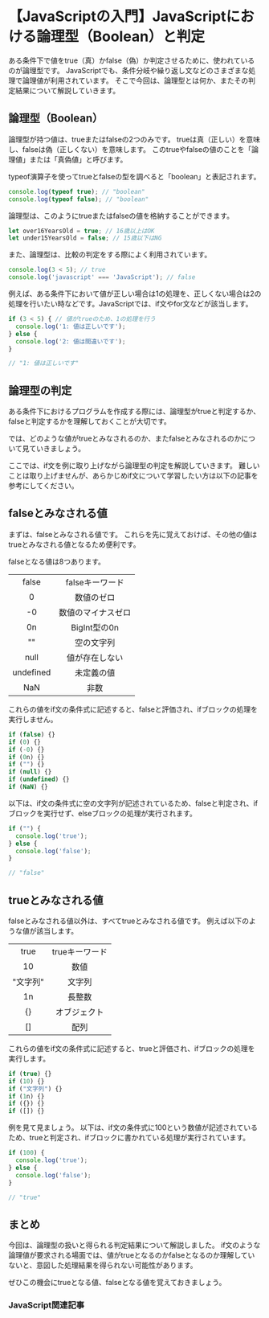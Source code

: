 # 【JavaScriptの入門】JavaScriptにおける論理型（Boolean）と判定

ある条件下で値をtrue（真）かfalse（偽）か判定させるために、使われているのが論理型です。
JavaScriptでも、条件分岐や繰り返し文などのさまざまな処理で論理値が利用されています。
そこで今回は、論理型とは何か、またその判定結果について解説していきます。

## 論理型（Boolean）

論理型が持つ値は、trueまたはfalseの2つのみです。
trueは真（正しい）を意味し、falseは偽（正しくない）を意味します。
このtrueやfalseの値のことを「論理値」または「真偽値」と呼びます。

typeof演算子を使ってtrueとfalseの型を調べると「boolean」と表記されます。
```javascript
console.log(typeof true); // "boolean"
console.log(typeof false); // "boolean"
```

論理型は、このようにtrueまたはfalseの値を格納することができます。
```javascript
let over16YearsOld = true; // 16歳以上はOK
let under15YearsOld = false; // 15歳以下はNG
```

また、論理型は、比較の判定をする際によく利用されています。
```javascript
console.log(3 < 5); // true
console.log('javascript' === 'JavaScript'); // false
```

例えば、ある条件下において値が正しい場合は1の処理を、正しくない場合は2の処理を行いたい時などです。JavaScriptでは、if文やfor文などが該当します。
```javascript
if (3 < 5) { // 値がtrueのため、1の処理を行う
  console.log('1: 値は正しいです'); 
} else { 
  console.log('2: 値は間違いです');
}

// "1: 値は正しいです"
```

## 論理型の判定
ある条件下におけるプログラムを作成する際には、論理型がtrueと判定するか、falseと判定するかを理解しておくことが大切です。

では、どのような値がtrueとみなされるのか、またfalseとみなされるのかについて見ていきましょう。

ここでは、if文を例に取り上げながら論理型の判定を解説していきます。
難しいことは取り上げませんが、あらかじめif文について学習したい方は以下の記事を参考にしてください。
<a clink src="https://tcd-theme.com/2021/03/javascript-if.html"></a>

## falseとみなされる値
まずは、falseとみなされる値です。
これらを先に覚えておけば、その他の値はtrueとみなされる値となるため便利です。

falseとなる値は8つあります。

|||
|:---:|:---:|
|false|falseキーワード|
|0|数値のゼロ|
|-0|数値のマイナスゼロ|
|0n|BigInt型の0n|
|""|空の文字列|
|null|値が存在しない|
|undefined|未定義の値|
|NaN|非数|

これらの値をif文の条件式に記述すると、falseと評価され、ifブロックの処理を実行しません。

```javascript
if (false) {}
if (0) {}
if (-0) {}
if (0n) {}
if ("") {}
if (null) {}
if (undefined) {}
if (NaN) {}
```

以下は、if文の条件式に空の文字列が記述されているため、falseと判定され、ifブロックを実行せず、elseブロックの処理が実行されます。

```javascript
if ("") { 
  console.log('true');
} else {
  console.log('false'); 
}

// "false"
```

## trueとみなされる値
falseとみなされる値以外は、すべてtrueとみなされる値です。
例えば以下のような値が該当します。

|||
|:---:|:---:|
|true|trueキーワード|
|10|数値|
|"文字列"|文字列|
|1n|長整数|
|{}|オブジェクト|
|[]|配列|

これらの値をif文の条件式に記述すると、trueと評価され、ifブロックの処理を実行します。

```javascript
if (true) {}
if (10) {}
if ("文字列") {}
if (1n) {}
if ({}) {}
if ([]) {}
```

例を見て見ましょう。
以下は、if文の条件式に100という数値が記述されているため、trueと判定され、ifブロックに書かれている処理が実行されています。

```javascript
if (100) { 
  console.log('true');
} else {
  console.log('false'); 
}

// "true"
```

## まとめ
今回は、論理型の扱いと得られる判定結果について解説しました。
if文のような論理値が要求される場面では、値がtrueとなるのかfalseとなるのか理解していないと、意図した処理結果を得られない可能性があります。

ぜひこの機会にtrueとなる値、falseとなる値を覚えておきましょう。

### JavaScript関連記事
<a clink src="https://tcd-theme.com/2022/01/javascript-typeofdata.html"></a>
<a clink src="https://tcd-theme.com/2022/02/javascript-string.html"></a>
<a clink src="https://tcd-theme.com/2022/02/javascript-number.html"></a>






